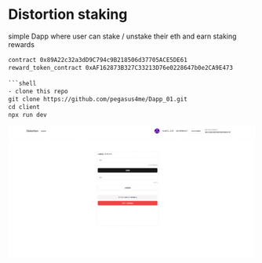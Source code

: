 # Distortion staking

simple Dapp where user can stake / unstake their eth and earn staking rewards
```shell
contract 0x89A22c32a3dD9C794c9B218506d37705ACE5DE61 
reward_token_contract 0xAF162873B327C33213D76e0228647b0e2CA9E473

```shell
- clone this repo 
git clone https://github.com/pegasus4me/Dapp_01.git
cd client
npx run dev
```
![Alt text](image.png)